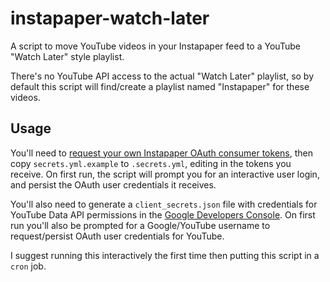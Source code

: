 # instapaper-watch-later

A script to move YouTube videos in your Instapaper feed to a YouTube "Watch Later" style playlist.

There's no YouTube API access to the actual "Watch Later" playlist, so by default this script will find/create a playlist named "Instapaper" for these videos.

## Usage

You'll need to [request your own Instapaper OAuth consumer tokens](https://www.instapaper.com/main/request_oauth_consumer_token), then copy `secrets.yml.example` to `.secrets.yml`, editing in the tokens you receive. On first run, the script will prompt you for an interactive user login, and persist the OAuth user credentials it receives.

You'll also need to generate a `client_secrets.json` file with credentials for YouTube Data API permissions in the [Google Developers Console](https://console.developers.google.com/). On first run you'll also be prompted for a Google/YouTube username to request/persist OAuth user credentials for YouTube.

I suggest running this interactively the first time then putting this script in a `cron` job.
